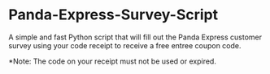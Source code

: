 # Panda-Express-Survey-Script
A simple and fast Python script that will fill out the Panda Express customer survey using your code receipt to receive a free entree coupon code.

*Note: The code on your receipt must not be used or expired.
